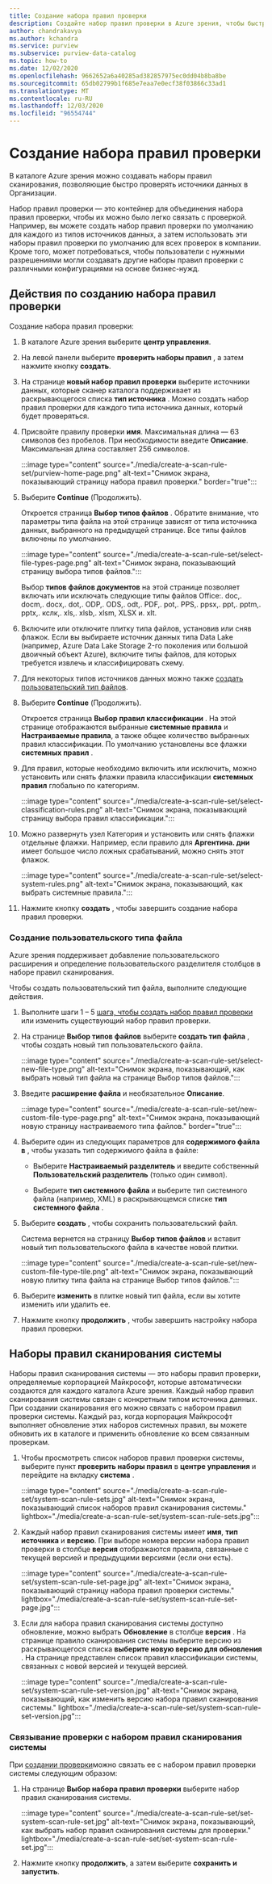 ```yaml
---
title: Создание набора правил проверки
description: Создайте набор правил проверки в Azure зрения, чтобы быстро проверить источники данных в Организации.
author: chandrakavya
ms.author: kchandra
ms.service: purview
ms.subservice: purview-data-catalog
ms.topic: how-to
ms.date: 12/02/2020
ms.openlocfilehash: 9662652a6a40285ad382857975ec0dd04b8ba8be
ms.sourcegitcommit: 65db02799b1f685e7eaa7e0ecf38f03866c33ad1
ms.translationtype: MT
ms.contentlocale: ru-RU
ms.lasthandoff: 12/03/2020
ms.locfileid: "96554744"
---
```

# <a name="create-a-scan-rule-set"></a>Создание набора правил проверки

В каталоге Azure зрения можно создавать наборы правил сканирования, позволяющие быстро проверять источники данных в Организации.

Набор правил проверки — это контейнер для объединения набора правил проверки, чтобы их можно было легко связать с проверкой. Например, вы можете создать набор правил проверки по умолчанию для каждого из типов источников данных, а затем использовать эти наборы правил проверки по умолчанию для всех проверок в компании. Кроме того, может потребоваться, чтобы пользователи с нужными разрешениями могли создавать другие наборы правил проверки с различными конфигурациями на основе бизнес-нужд.

## <a name="steps-to-create-a-scan-rule-set"></a>Действия по созданию набора правил проверки

Создание набора правил проверки:

1. В каталоге Azure зрения выберите **центр управления**.

1. На левой панели выберите **проверить наборы правил** , а затем нажмите кнопку **создать**.

1. На странице **новый набор правил проверки** выберите источники данных, которые сканер каталога поддерживает из раскрывающегося списка **тип источника** . Можно создать набор правил проверки для каждого типа источника данных, который будет проверяться.

1. Присвойте правилу проверки **имя**. Максимальная длина — 63 символов без пробелов. При необходимости введите **Описание**. Максимальная длина составляет 256 символов.

   :::image type="content" source="./media/create-a-scan-rule-set/purview-home-page.png" alt-text="Снимок экрана, показывающий страницу набора правил проверки." border="true":::

1. Выберите **Continue** (Продолжить).

   Откроется страница **Выбор типов файлов** . Обратите внимание, что параметры типа файла на этой странице зависят от типа источника данных, выбранного на предыдущей странице. Все типы файлов включены по умолчанию.

      :::image type="content" source="./media/create-a-scan-rule-set/select-file-types-page.png" alt-text="Снимок экрана, показывающий страницу выбора типов файлов.":::

   Выбор **типов файлов документов** на этой странице позволяет включать или исключать следующие типы файлов Office:. doc,. docm,. docx,. dot,. ODP,. ODS,. odt,. PDF,. pot,. PPS,. ppsx,. ppt,. pptm,. pptx,. кслк,. xls,. xlsb,. xlsm, XLSX и. xlt.

1. Включите или отключите плитку типа файлов, установив или сняв флажок. Если вы выбираете источник данных типа Data Lake (например, Azure Data Lake Storage 2-го поколения или большой двоичный объект Azure), включите типы файлов, для которых требуется извлечь и классифицировать схему.

1. Для некоторых типов источников данных можно также [создать пользовательский тип файлов](#create-a-custom-file-type).

1. Выберите **Continue** (Продолжить).

   Откроется страница **Выбор правил классификации** . На этой странице отображаются выбранные **системные правила** и **Настраиваемые правила**, а также общее количество выбранных правил классификации. По умолчанию установлены все флажки **системных правил** .

1. Для правил, которые необходимо включить или исключить, можно установить или снять флажки правила классификации **системных правил** глобально по категориям.

   :::image type="content" source="./media/create-a-scan-rule-set/select-classification-rules.png" alt-text="Снимок экрана, показывающий страницу выбора правил классификации.":::

1. Можно развернуть узел Категория и установить или снять флажки отдельные флажки. Например, если правило для **Аргентина. дни** имеет большое число ложных срабатываний, можно снять этот флажок.

   :::image type="content" source="./media/create-a-scan-rule-set/select-system-rules.png" alt-text="Снимок экрана, показывающий, как выбрать системные правила.":::

1. Нажмите кнопку **создать** , чтобы завершить создание набора правил проверки.

### <a name="create-a-custom-file-type"></a>Создание пользовательского типа файла

Azure зрения поддерживает добавление пользовательского расширения и определение пользовательского разделителя столбцов в наборе правил сканирования.

Чтобы создать пользовательский тип файла, выполните следующие действия.

1. Выполните шаги 1 – 5 [шага, чтобы создать набор правил проверки](#steps-to-create-a-scan-rule-set) или изменить существующий набор правил проверки.

1. На странице **Выбор типов файлов** выберите **создать тип файла** , чтобы создать новый тип пользовательского файла.

   :::image type="content" source="./media/create-a-scan-rule-set/select-new-file-type.png" alt-text="Снимок экрана, показывающий, как выбрать новый тип файла на странице Выбор типов файлов.":::

1. Введите **расширение файла** и необязательное **Описание**.

   :::image type="content" source="./media/create-a-scan-rule-set/new-custom-file-type-page.png" alt-text="Снимок экрана, показывающий новую страницу настраиваемого типа файлов." border="true":::

1. Выберите один из следующих параметров для **содержимого файла в** , чтобы указать тип содержимого файла в файле:

   - Выберите **Настраиваемый разделитель** и введите собственный **Пользовательский разделитель** (только один символ).

   - Выберите **тип системного файла** и выберите тип системного файла (например, XML) в раскрывающемся списке **тип системного файла** .

1. Выберите **создать** , чтобы сохранить пользовательский файл.

   Система вернется на страницу **Выбор типов файлов** и вставит новый тип пользовательского файла в качестве новой плитки.

   :::image type="content" source="./media/create-a-scan-rule-set/new-custom-file-type-tile.png" alt-text="Снимок экрана, показывающий новую плитку типа файла на странице Выбор типов файлов.":::

1. Выберите **изменить** в плитке новый тип файла, если вы хотите изменить или удалить ее.

1. Нажмите кнопку **продолжить** , чтобы завершить настройку набора правил проверки.

## <a name="system-scan-rule-sets"></a>Наборы правил сканирования системы

Наборы правил сканирования системы — это наборы правил проверки, определяемые корпорацией Майкрософт, которые автоматически создаются для каждого каталога Azure зрения. Каждый набор правил сканирования системы связан с конкретным типом источника данных. При создании сканирования его можно связать с набором правил проверки системы. Каждый раз, когда корпорация Майкрософт выполняет обновление этих наборов системных правил, вы можете обновить их в каталоге и применить обновление ко всем связанным проверкам.

1. Чтобы просмотреть список наборов правил проверки системы, выберите пункт **проверить наборы правил** в **центре управления** и перейдите на вкладку **система** .

   :::image type="content" source="./media/create-a-scan-rule-set/system-scan-rule-sets.jpg" alt-text="Снимок экрана, показывающий список наборов правил сканирования системы." lightbox="./media/create-a-scan-rule-set/system-scan-rule-sets.jpg":::

1. Каждый набор правил сканирования системы имеет **имя**, **тип источника** и **версию**. При выборе номера версии набора правил проверки в столбце **версия** отображаются правила, связанные с текущей версией и предыдущими версиями (если они есть).

   :::image type="content" source="./media/create-a-scan-rule-set/system-scan-rule-set-page.jpg" alt-text="Снимок экрана, показывающий страницу набора правил проверки системы." lightbox="./media/create-a-scan-rule-set/system-scan-rule-set-page.jpg":::

1. Если для набора правил сканирования системы доступно обновление, можно выбрать **Обновление** в столбце **версия** . На странице правило сканирования системы выберите версию из раскрывающегося списка **выберите новую версию для обновления** . На странице представлен список правил классификации системы, связанных с новой версией и текущей версией.

   :::image type="content" source="./media/create-a-scan-rule-set/system-scan-rule-set-version.jpg" alt-text="Снимок экрана, показывающий, как изменить версию набора правил сканирования системы." lightbox="./media/create-a-scan-rule-set/system-scan-rule-set-version.jpg":::

### <a name="associate-a-scan-with-a-system-scan-rule-set"></a>Связывание проверки с набором правил сканирования системы

При [создании проверки](tutorial-scan-data.md#scan-data-into-the-catalog)можно связать ее с набором правил проверки системы следующим образом:

1. На странице **Выбор набора правил проверки** выберите набор правил сканирования системы.

   :::image type="content" source="./media/create-a-scan-rule-set/set-system-scan-rule-set.jpg" alt-text="Снимок экрана, показывающий, как выбрать набор правил сканирования системы для проверки." lightbox="./media/create-a-scan-rule-set/set-system-scan-rule-set.jpg":::

1. Нажмите кнопку **продолжить**, а затем выберите **сохранить и запустить**.
